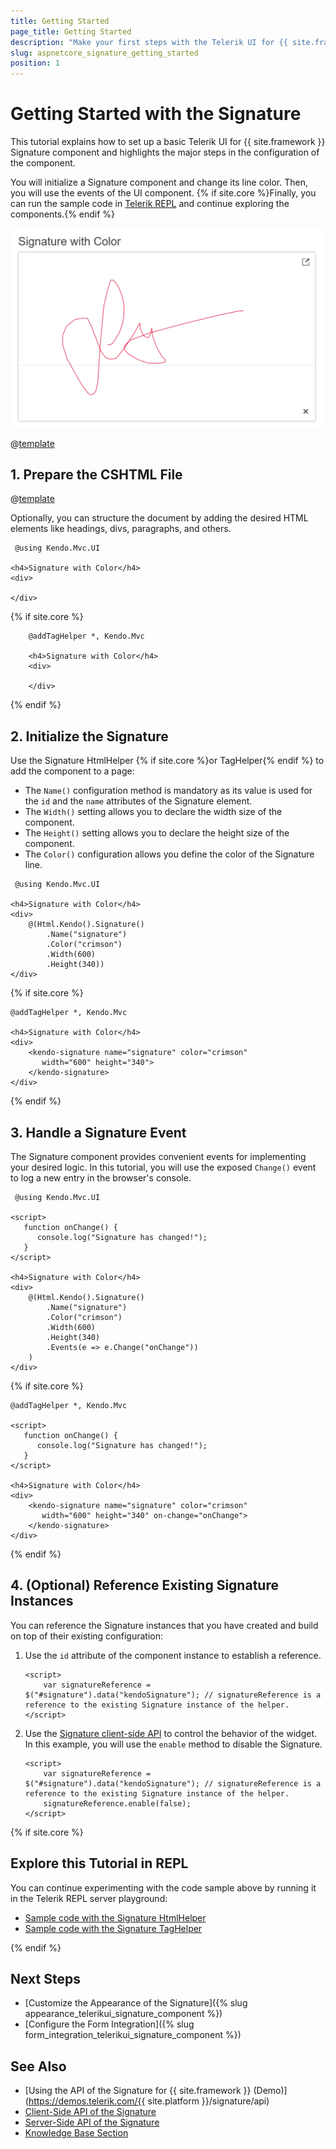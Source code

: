 ```yaml
---
title: Getting Started
page_title: Getting Started
description: "Make your first steps with the Telerik UI for {{ site.framework }} Signature component by following a complete step-by-step tutorial."
slug: aspnetcore_signature_getting_started
position: 1
---
```


# Getting Started with the Signature

This tutorial explains how to set up a basic Telerik UI for {{ site.framework }} Signature component and highlights the major steps in the configuration of the component.

You will initialize a Signature component and change its line color. Then, you will use the events of the UI component. {% if site.core %}Finally, you can run the sample code in [Telerik REPL](https://netcorerepl.telerik.com/) and continue exploring the components.{% endif %}

 ![Sample Telerik UI for {{ site.framework }} Signature](./images/signature-getting-started.png)

@[template](/_contentTemplates/core/getting-started-prerequisites.md#repl-component-gs-prerequisites)

## 1. Prepare the CSHTML File

@[template](/_contentTemplates/core/getting-started-directives.md#gs-adding-directives)

Optionally, you can structure the document by adding the desired HTML elements like headings, divs, paragraphs, and others.

```HtmlHelper
 @using Kendo.Mvc.UI

<h4>Signature with Color</h4>
<div>

</div>
```
{% if site.core %}
```TagHelper
    @addTagHelper *, Kendo.Mvc

    <h4>Signature with Color</h4>
    <div>

    </div>
```
{% endif %}

## 2. Initialize the Signature

Use the Signature HtmlHelper {% if site.core %}or TagHelper{% endif %} to add the component to a page:

* The `Name()` configuration method is mandatory as its value is used for the `id` and the `name` attributes of the Signature element.
* The `Width()` setting allows you to declare the width size of the component.
* The `Height()` setting allows you to declare the height size of the component.
* The `Color()` configuration allows you define the color of the Signature line.

```HtmlHelper
 @using Kendo.Mvc.UI

<h4>Signature with Color</h4>
<div>
    @(Html.Kendo().Signature()
        .Name("signature")
        .Color("crimson")
        .Width(600)
        .Height(340))
</div>
```
{% if site.core %}
```TagHelper
@addTagHelper *, Kendo.Mvc

<h4>Signature with Color</h4>
<div>
    <kendo-signature name="signature" color="crimson"
       width="600" height="340">
    </kendo-signature>
</div>
```
{% endif %}


## 3. Handle a Signature Event

The Signature component provides convenient events for implementing your desired logic. In this tutorial, you will use the exposed `Change()` event to log a new entry in the browser's console.

```HtmlHelper
 @using Kendo.Mvc.UI

<script>
   function onChange() {
      console.log("Signature has changed!");
   }
</script>

<h4>Signature with Color</h4>
<div>
    @(Html.Kendo().Signature()
        .Name("signature")
        .Color("crimson")
        .Width(600)
        .Height(340)
        .Events(e => e.Change("onChange"))
    )
</div>
```
{% if site.core %}
```TagHelper
@addTagHelper *, Kendo.Mvc

<script>
   function onChange() {
      console.log("Signature has changed!");
   }
</script>

<h4>Signature with Color</h4>
<div>
    <kendo-signature name="signature" color="crimson"
       width="600" height="340" on-change="onChange">
    </kendo-signature>
</div>
```
{% endif %}


## 4. (Optional) Reference Existing Signature Instances

You can reference the Signature instances that you have created and build on top of their existing configuration:

1. Use the `id` attribute of the component instance to establish a reference.

    ```script
    <script>
        var signatureReference = $("#signature").data("kendoSignature"); // signatureReference is a reference to the existing Signature instance of the helper.
    </script>
    ```

1. Use the [Signature client-side API](https://docs.telerik.com/kendo-ui/api/javascript/ui/signature#methods) to control the behavior of the widget. In this example, you will use the `enable` method to disable the Signature.

    ```script
    <script>
        var signatureReference = $("#signature").data("kendoSignature"); // signatureReference is a reference to the existing Signature instance of the helper.
        signatureReference.enable(false); 
    </script>
    ```

{% if site.core %}
## Explore this Tutorial in REPL

You can continue experimenting with the code sample above by running it in the Telerik REPL server playground:

* [Sample code with the Signature HtmlHelper](https://netcorerepl.telerik.com/wHkTGRud04S8Qi7v25)
* [Sample code with the Signature TagHelper](https://netcorerepl.telerik.com/cdapwHYd04jIlB8v34)

{% endif %}

## Next Steps

* [Customize the Appearance of the Signature]({% slug appearance_telerikui_signature_component %})
* [Configure the Form Integration]({% slug form_integration_telerikui_signature_component %})

## See Also

* [Using the API of the Signature for {{ site.framework }} (Demo)](https://demos.telerik.com/{{ site.platform }}/signature/api)
* [Client-Side API of the Signature](https://docs.telerik.com/kendo-ui/api/javascript/ui/signature)
* [Server-Side API of the Signature](/api/signature)
* [Knowledge Base Section](/knowledge-base)
